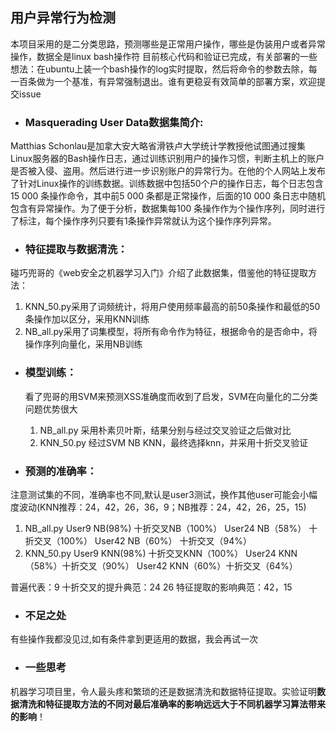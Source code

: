 ##  用户异常行为检测

本项目采用的是二分类思路，预测哪些是正常用户操作，哪些是伪装用户或者异常操作，数据全是linux bash操作符
目前核心代码和验证已完成，有关部署的一些想法：在ubuntu上装一个bash操作的log实时提取，然后将命令的参数去除，每一百条做为一个基准，有异常强制退出。谁有更稳妥有效简单的部署方案，欢迎提交issue

- ### Masquerading User Data数据集简介:
Matthias Schonlau是加拿大安大略省滑铁卢大学统计学教授他试图通过搜集Linux服务器的Bash操作日志，通过训练识别用户的操作习惯，判断主机上的账户是否被入侵、盗用。然后进行进一步识别账户的异常行为。在他的个人网站上发布了针对Linux操作的训练数据。训练数据中包括50个户的操作日志，每个日志包含15 000 条操作命令，其中前5 000 条都是正常操作，后面的10 000 条日志中随机包含有异常操作。为了便于分析，数据集每100 条操作作为个操作序列，同时进行了标注，每个操作序列只要有1条操作异常就认为这个操作序列异常。
 
- ### 特征提取与数据清洗：
碰巧兜哥的《web安全之机器学习入门》介绍了此数据集，借鉴他的特征提取方法：
   1. KNN_50.py采用了词频统计，将用户使用频率最高的前50条操作和最低的50条操作加以区分，采用KNN训练
   2. NB_all.py采用了词集模型，将所有命令作为特征，根据命令的是否命中，将操作序列向量化，采用NB训练

- ### 模型训练：
   看了兜哥的用SVM来预测XSS准确度而收到了启发，SVM在向量化的二分类问题优势很大
   1. NB_all.py   采用朴素贝叶斯，结果分别与经过交叉验证之后做对比
   2. KNN_50.py   经过SVM NB KNN，最终选择knn，并采用十折交叉验证

- ### 预测的准确率：
注意测试集的不同，准确率也不同,默认是user3测试，换作其他user可能会小幅度波动(KNN推荐：24，42，26，36，9；NB推荐：24，42，26，25，15)

   1. NB_all.py   User9 NB(98%)  十折交叉NB（100%）    User24 NB（58%） 十折交叉（100%）    User42 NB（60%） 十折交叉（94%）
   2. KNN_50.py   User9 KNN(98%) 十折交叉KNN（100%）   User24 KNN（58%）十折交叉（90%）     User42 KNN（60%）十折交叉（64%）

   普遍代表：9  十折交叉的提升典范：24 26   特征提取的影响典范：42，15

- ### 不足之处
 有些操作我都没见过,如有条件拿到更适用的数据，我会再试一次

- ### 一些思考
机器学习项目里，令人最头疼和繁琐的还是数据清洗和数据特征提取。实验证明**数据清洗和特征提取方法的不同对最后准确率的影响远远大于不同机器学习算法带来的影响**！